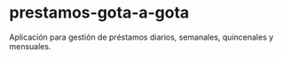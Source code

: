 # prestamos-gota-a-gota
Aplicación para gestión de préstamos diarios, semanales, quincenales y mensuales.
